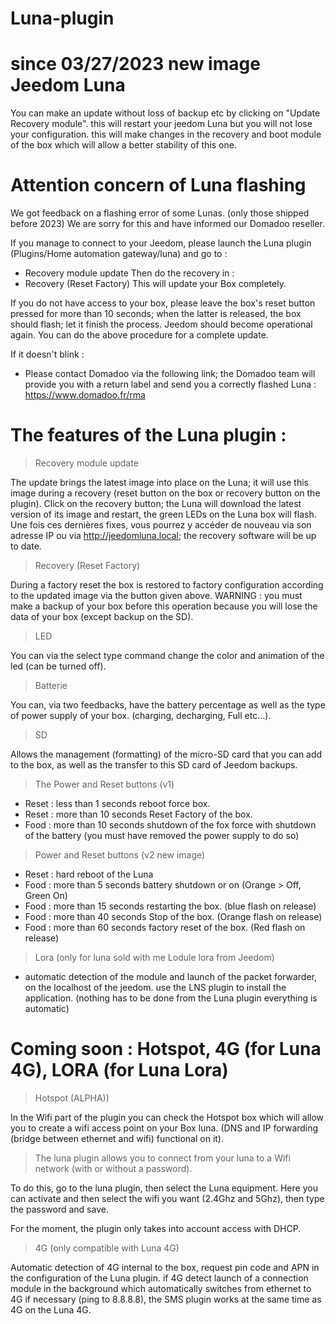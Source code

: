 # Luna-plugin

# since 03/27/2023 new image Jeedom Luna
You can make an update without loss of backup etc by clicking on "Update Recovery module". this will restart your jeedom Luna but you will not lose your configuration. this will make changes in the recovery and boot module of the box which will allow a better stability of this one.

# Attention concern of Luna flashing

We got feedback on a flashing error of some Lunas. (only those shipped before 2023)
We are sorry for this and have informed our Domadoo reseller.

If you manage to connect to your Jeedom, please launch the Luna plugin (Plugins/Home automation gateway/luna) and go to : 
  - Recovery module update
Then do the recovery in :
  - Recovery (Reset Factory)
This will update your Box completely.

If you do not have access to your box, please leave the box's reset button pressed for more than 10 seconds; when the latter is released, the box should flash; let it finish the process. Jeedom should become operational again. You can do the above procedure for a complete update.

If it doesn't blink : 
 - Please contact Domadoo via the following link; the Domadoo team will provide you with a return label and send you a correctly flashed Luna :
https://www.domadoo.fr/rma

# The features of the Luna plugin :

> Recovery module update

The update brings the latest image into place on the Luna; it will use this image during a recovery (reset button on the box or recovery button on the plugin).
Click on the recovery button; the Luna will download the latest version of its image and restart, the green LEDs on the Luna box will flash. 
Une fois ces dernières fixes, vous pourrez y accéder de nouveau via son adresse IP ou via http://jeedomluna.local; the recovery software will be up to date.

> Recovery (Reset Factory)

During a factory reset the box is restored to factory configuration according to the updated image via the button given above. WARNING : you must make a backup of your box before this operation because you will lose the data of your box (except backup on the SD).

> LED

You can via the select type command change the color and animation of the led (can be turned off).

> Batterie

You can, via two feedbacks, have the battery percentage as well as the type of power supply of your box. (charging, decharging, Full etc…).

> SD

Allows the management (formatting) of the micro-SD card that you can add to the box, as well as the transfer to this SD card of Jeedom backups.

> The Power and Reset buttons (v1)

- Reset : less than 1 seconds reboot force box.
- Reset : more than 10 seconds Reset Factory of the box.
- Food : more than 10 seconds shutdown of the fox force with shutdown of the battery (you must have removed the power supply to do so)

> Power and Reset buttons (v2 new image)

- Reset : hard reboot of the Luna
- Food : more than 5 seconds battery shutdown or on (Orange > Off, Green On)
- Food : more than 15 seconds restarting the box. (blue flash on release)
- Food : more than 40 seconds Stop of the box. (Orange flash on release)
- Food : more than 60 seconds factory reset of the box. (Red flash on release)

> Lora (only for luna sold with me Lodule lora from Jeedom)

- automatic detection of the module and launch of the packet forwarder, on the localhost of the jeedom. use the LNS plugin to install the application. (nothing has to be done from the Luna plugin everything is automatic)

# Coming soon : Hotspot, 4G (for Luna 4G), LORA (for Luna Lora)

> Hotspot (ALPHA))

In the Wifi part of the plugin you can check the Hotspot box which will allow you to create a wifi access point on your Box luna. (DNS and IP forwarding (bridge between ethernet and wifi) functional on it).

> The luna plugin allows you to connect from your luna to a Wifi network (with or without a password).

To do this, go to the luna plugin, then select the Luna equipment. Here you can activate and then select the wifi you want (2.4Ghz and 5Ghz), then type the password and save.

For the moment, the plugin only takes into account access with DHCP.

> 4G (only compatible with Luna 4G)

Automatic detection of 4G internal to the box, request pin code and APN in the configuration of the Luna plugin.
if 4G detect launch of a connection module in the background which automatically switches from ethernet to 4G if necessary (ping to 8.8.8.8), the SMS plugin works at the same time as 4G on the Luna 4G.
